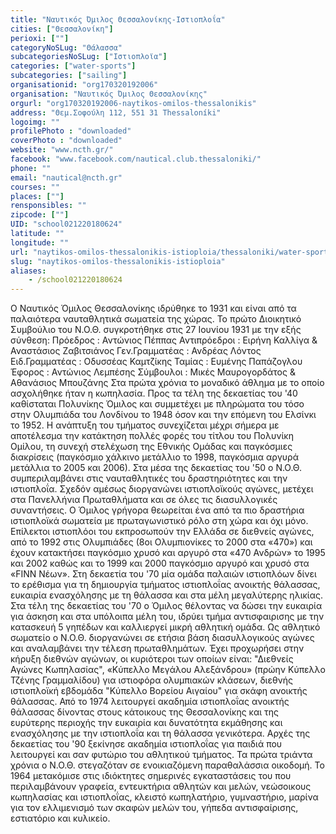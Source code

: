 ```yaml
---
title: "Ναυτικός Όμιλος Θεσσαλονίκης-Ιστιοπλοΐα"
cities: ["Θεσσαλονίκη"]
perioxi: [""]
categoryNoSLug: "Θάλασσα"
subcategoriesNoSLug: ["Ιστιοπλοϊα"]
categories: ["water-sports"]
subcategories: ["sailing"]
organisationid: "org170320192006"
organisation: "Ναυτικός Όμιλος Θεσσαλονίκης"
orgurl: "org170320192006-naytikos-omilos-thessalonikis"
address: "Θεμ.Σοφούλη 112, 551 31 Thessaloníki"
logoimg: ""
profilePhoto : "downloaded"
coverPhoto : "downloaded"
website: "www.ncth.gr/"
facebook: "www.facebook.com/nautical.club.thessaloniki/"
phone: ""
email: "nautical@ncth.gr"
courses: ""
places: [""]
rensponsibles: ""
zipcode: [""]
UID: "school021220180624"
latitude: ""
longitude: ""
url: "naytikos-omilos-thessalonikis-istioploia/thessaloniki/water-sports/sailing"
slug: "naytikos-omilos-thessalonikis-istioploia"
aliases:
    - /school021220180624
---
```





Ο Ναυτικός Όμιλος Θεσσαλονίκης ιδρύθηκε το 1931 και είναι από τα παλαιότερα ναυταθλητικά σωματεία της χώρας. Το πρώτο Διοικητικό Συμβούλιο του Ν.Ο.Θ. συγκροτήθηκε στις 27 Ιουνίου 1931 με την εξής σύνθεση: Πρόεδρος : Αντώνιος Πέππας Αντιπρόεδροι : Ειρήνη Καλλίγα &amp; Αναστάσιος Ζαβιτσιάνος Γεν.Γραμματέας : Ανδρέας Λόντος Ειδ.Γραμματέας : Οδυσσέας Καμτζίκης Ταμίας : Ευμένης Παπάζογλου Έφορος : Αντώνιος Λεμπέσης Σύμβουλοι : Μικές Μαυρογορδάτος &amp; Αθανάσιος Μπουζάνης Στα πρώτα χρόνια το μοναδικό άθλημα με το οποίο ασχολήθηκε ήταν η κωπηλασία. Προς τα τέλη της δεκαετίας του &#39;40 καθίσταται Πολυνίκης Όμιλος και συμμετέχει με πληρώματα του τόσο στην Ολυμπιάδα του Λονδίνου το 1948 όσον και την επόμενη του Ελσίνκι το 1952. Η ανάπτυξη του τμήματος συνεχίζεται μέχρι σήμερα με αποτέλεσμα την κατάκτηση πολλές φορές του τίτλου του Πολυνίκη Ομίλου, τη συνεχή στελέχωση της Εθνικής Ομάδας και παγκόσμιες διακρίσεις (παγκόσμιο χάλκινο μετάλλιο το 1998, παγκόσμια αργυρά μετάλλια το 2005 και 2006). Στα μέσα της δεκαετίας του &#39;50 ο Ν.Ο.Θ. συμπεριλαμβάνει στις ναυταθλητικές του δραστηριότητες και την ιστιοπλοΐα. Σχεδόν αμέσως διοργανώνει ιστιοπλοϊκούς αγώνες, μετέχει στα Πανελλήνια Πρωταθλήματα και σε όλες τις διασυλλογικές συναντήσεις. Ο Όμιλος γρήγορα θεωρείται ένα από τα πιο δραστήρια ιστιοπλοϊκά σωματεία με πρωταγωνιστικό ρόλο στη χώρα και όχι μόνο. Επίλεκτοι ιστιοπλόοι του εκπροσωπούν την Ελλάδα σε διεθνείς αγώνες, από το 1992 στις Ολυμπιάδες (8οι Ολυμπιονίκες το 2000 στα «470») και έχουν κατακτήσει παγκόσμιο χρυσό και αργυρό στα «470 Ανδρών» το 1995 και 2002 καθώς και το 1999 και 2000 παγκόσμιο αργυρό και χρυσό στα «FINN Νέων». Στη δεκαετία του &#39;70 μία ομάδα παλαιών ιστιοπλόων δίνει το ερέθισμα για τη δημιουργία τμήματος ιστιοπλοΐας ανοικτής θάλασσας, ευκαιρία ενασχόλησης με τη θάλασσα και στα μέλη μεγαλύτερης ηλικίας. Στα τέλη της δεκαετίας του &#39;70 ο Όμιλος θέλοντας να δώσει την ευκαιρία για άσκηση και στα υπόλοιπα μέλη του, ιδρύει τμήμα αντισφαιρισης με την κατασκευή 5 γηπέδων και καλλιεργεί μικρή αθλητική ομάδα. Ως αθλητικό σωματείο ο Ν.Ο.Θ. διοργανώνει σε ετήσια βάση διασυλλογικούς αγώνες και αναλαμβάνει την τέλεση πρωταθλημάτων. Έχει προχωρήσει στην κήρυξη διεθνών αγώνων, οι κυριότεροι των οποίων είναι: &quot;Διεθνείς Αγώνες Κωπηλασίας&quot;, «Κύπελλο Μεγάλου Αλεξάνδρου» (πρώην Κύπελλο Τζένης Γραμμαλίδου) για ιστιοφόρα ολυμπιακών κλάσεων, διεθνής ιστιοπλοϊκή εβδομάδα &quot;Κύπελλο Βορείου Αιγαίου&quot; για σκάφη ανοικτής θάλασσας. Από το 1974 λειτουργεί ακαδημία ιστιοπλοΐας ανοικτής θάλασσας δίνοντας στους κάτοικους της Θεσσαλονίκης και της ευρύτερης περιοχής την ευκαιρία και δυνατότητα εκμάθησης και ενασχόλησης με την ιστιοπλοΐα και τη θάλασσα γενικότερα. Αρχές της δεκαετίας του &#39;90 ξεκίνησε ακαδημία ιστιοπλοΐας για παιδιά που λειτουργεί και σαν φυτώριο του αθλητικού τμήματος. Τα πρώτα τριάντα χρόνια ο Ν.Ο.Θ. στεγαζόταν σε ενοικιαζόμενη παραθαλάσσια οικοδομή. Το 1964 μετακόμισε στις ιδιόκτητες σημερινές εγκαταστάσεις του που περιλαμβάνουν γραφεία, εντευκτήρια αθλητών και μελών, νεώσοικους κωπηλασίας και ιστιοπλοΐας, κλειστό κωπηλατήριο, γυμναστήριο, μαρίνα για τον ελλιμενισμό των σκαφών μελών του, γήπεδα αντισφαίρισης, εστιατόριο και κυλικείο.